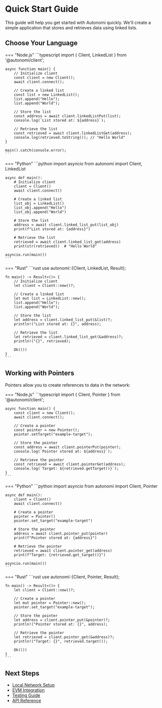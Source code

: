 # Quick Start Guide

This guide will help you get started with Autonomi quickly. We'll create a simple application that stores and retrieves data using linked lists.

## Choose Your Language

=== "Node.js"
    ```typescript
    import { Client, LinkedList } from '@autonomi/client';

    async function main() {
        // Initialize client
        const client = new Client();
        await client.connect();
        
        // Create a linked list
        const list = new LinkedList();
        list.append("Hello");
        list.append("World");
        
        // Store the list
        const address = await client.linkedListPut(list);
        console.log(`List stored at: ${address}`);
        
        // Retrieve the list
        const retrieved = await client.linkedListGet(address);
        console.log(retrieved.toString()); // "Hello World"
    }
    
    main().catch(console.error);
    ```

=== "Python"
    ```python
    import asyncio
    from autonomi import Client, LinkedList

    async def main():
        # Initialize client
        client = Client()
        await client.connect()
        
        # Create a linked list
        list_obj = LinkedList()
        list_obj.append("Hello")
        list_obj.append("World")
        
        # Store the list
        address = await client.linked_list_put(list_obj)
        print(f"List stored at: {address}")
        
        # Retrieve the list
        retrieved = await client.linked_list_get(address)
        print(str(retrieved))  # "Hello World"
    
    asyncio.run(main())
    ```

=== "Rust"
    ```rust
    use autonomi::{Client, LinkedList, Result};

    fn main() -> Result<()> {
        // Initialize client
        let client = Client::new()?;
        
        // Create a linked list
        let mut list = LinkedList::new();
        list.append("Hello");
        list.append("World");
        
        // Store the list
        let address = client.linked_list_put(&list)?;
        println!("List stored at: {}", address);
        
        // Retrieve the list
        let retrieved = client.linked_list_get(&address)?;
        println!("{}", retrieved);
        
        Ok(())
    }
    ```

## Working with Pointers

Pointers allow you to create references to data in the network:

=== "Node.js"
    ```typescript
    import { Client, Pointer } from '@autonomi/client';

    async function main() {
        const client = new Client();
        await client.connect();
        
        // Create a pointer
        const pointer = new Pointer();
        pointer.setTarget("example-target");
        
        // Store the pointer
        const address = await client.pointerPut(pointer);
        console.log(`Pointer stored at: ${address}`);
        
        // Retrieve the pointer
        const retrieved = await client.pointerGet(address);
        console.log(`Target: ${retrieved.getTarget()}`);
    }
    ```

=== "Python"
    ```python
    import asyncio
    from autonomi import Client, Pointer

    async def main():
        client = Client()
        await client.connect()
        
        # Create a pointer
        pointer = Pointer()
        pointer.set_target("example-target")
        
        # Store the pointer
        address = await client.pointer_put(pointer)
        print(f"Pointer stored at: {address}")
        
        # Retrieve the pointer
        retrieved = await client.pointer_get(address)
        print(f"Target: {retrieved.get_target()}")
    
    asyncio.run(main())
    ```

=== "Rust"
    ```rust
    use autonomi::{Client, Pointer, Result};

    fn main() -> Result<()> {
        let client = Client::new()?;
        
        // Create a pointer
        let mut pointer = Pointer::new();
        pointer.set_target("example-target");
        
        // Store the pointer
        let address = client.pointer_put(&pointer)?;
        println!("Pointer stored at: {}", address);
        
        // Retrieve the pointer
        let retrieved = client.pointer_get(&address)?;
        println!("Target: {}", retrieved.target());
        
        Ok(())
    }
    ```

## Next Steps

- [Local Network Setup](../guides/local_network.md)
- [EVM Integration](../guides/evm_integration.md)
- [Testing Guide](../guides/testing_guide.md)
- [API Reference](../api/README.md)
